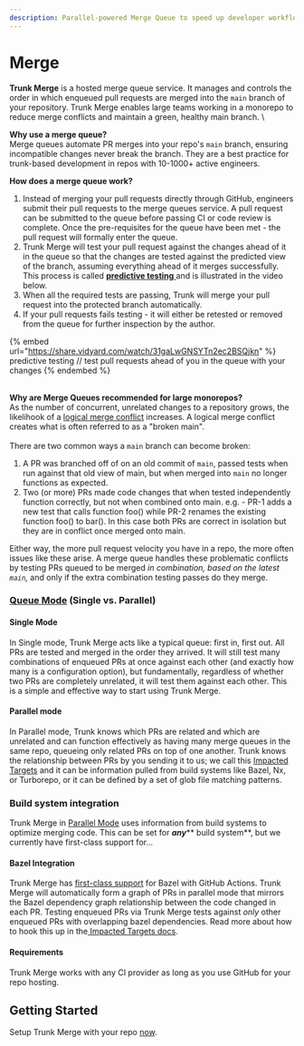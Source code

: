 ```yaml
---
description: Parallel-powered Merge Queue to speed up developer workflows.
---
```


# Merge

**Trunk Merge** is a hosted merge queue service. It manages and controls the order in which enqueued pull requests are merged into the `main` branch of your repository. Trunk Merge enables large teams working in a monorepo to reduce merge conflicts and maintain a green, healthy main branch. \


**Why use a merge queue?**\
Merge queues automate PR merges into your repo's `main` branch, ensuring incompatible changes never break the branch. They are a best practice for trunk-based development in repos with 10-1000+ active engineers.

**How does a merge queue work?**

1. Instead of merging your pull requests directly through GitHub, engineers submit their pull requests to the merge queues service. A pull request can be submitted to the queue before passing CI or code review is complete. Once the pre-requisites for the queue have been met - the pull request will formally enter the queue.
2. Trunk Merge will test your pull request against the changes ahead of it in the queue so that the changes are tested against the predicted view of the branch, assuming everything ahead of it merges successfully. This process is called [**predictive testing** ](predictive-testing.md)and is illustrated in the video below.
3. When all the required tests are passing, Trunk will merge your pull request into the protected branch automatically.
4. If your pull requests fails testing - it will either be retested or removed from the queue for further inspection by the author.

{% embed url="https://share.vidyard.com/watch/31gaLwGNSYTn2ec2BSQjkn" %}
predictive testing // test pull requests ahead of you in the queue with your changes
{% endembed %}

\
**Why are Merge Queues recommended for large monorepos?**\
As the number of concurrent, unrelated changes to a repository grows, the likelihook of a [logical merge conflict](https://trunk.io/blog/what-is-a-logical-merge-conflict) increases. A logical merge conflict creates what is often referred to as a "broken main". \
\
There are two common ways a `main` branch can become broken:

1. A PR was branched off of on an old commit of `main`, passed tests when run against that old view of main, but when merged into `main` no longer functions as expected.
2. Two (or more) PRs made code changes that when tested independently function correctly, but not when combined onto main. e.g. - PR-1 adds a new test that calls function foo() while PR-2 renames the existing function foo() to bar(). In this case both PRs are correct in isolation but they are in conflict once merged onto main.

Either way, the more pull request velocity you have in a repo, the more often issues like these arise. A merge queue handles these problematic conflicts by testing PRs queued to be merged _in combination, based on the latest `main`,_ and only if the extra combination testing passes do they merge.

### [Queue Mode](set-up-trunk-merge/configuration.md) (Single vs. Parallel) <a href="#single-mode-vs-parallel-mode" id="single-mode-vs-parallel-mode"></a>

#### Single Mode

In Single mode, Trunk Merge acts like a typical queue: first in, first out. All PRs are tested and merged in the order they arrived. It will still test many combinations of enqueued PRs at once against each other (and exactly how many is a configuration option), but fundamentally, regardless of whether two PRs are completely unrelated, it will test them against each other. This is a simple and effective way to start using Trunk Merge.

#### Parallel mode

In Parallel mode, Trunk knows which PRs are related and which are unrelated and can function effectively as having many merge queues in the same repo, queueing only related PRs on top of one another. Trunk knows the relationship between PRs by you sending it to us; we call this [Impacted Targets](set-up-trunk-merge/impacted-targets.md) and it can be information pulled from build systems like Bazel, Nx, or Turborepo, or it can be defined by a set of glob file matching patterns.

### Build system integration

Trunk Merge in [Parallel Mode](./#parallel-mode) uses information from build systems to optimize merging code. This can be set for _**any**_** build system**, but we currently have first-class support for...

#### Bazel Integration

Trunk Merge has [first-class support](https://github.com/trunk-io/merge-action) for Bazel with GitHub Actions. Trunk Merge will automatically form a graph of PRs in parallel mode that mirrors the Bazel dependency graph relationship between the code changed in each PR. Testing enqueued PRs via Trunk Merge tests against _only_ other enqueued PRs with overlapping bazel dependencies. Read more about how to hook this up in the[ Impacted Targets docs](set-up-trunk-merge/impacted-targets.md).

#### **Requirements**

Trunk Merge works with any CI provider as long as you use GitHub for your repo hosting.

## Getting Started

Setup Trunk Merge with your repo [now](set-up-trunk-merge/).
